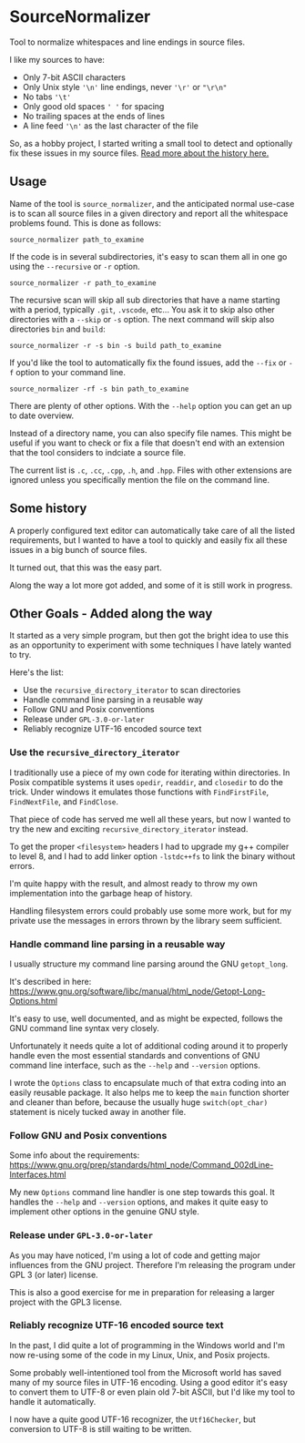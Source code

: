 # SourceNormalizer

Tool to normalize whitespaces and line endings in source files.

I like my sources to have:

- Only 7-bit ASCII characters
- Only Unix style `'\n'` line endings, never `'\r'` or `"\r\n"`
- No tabs `'\t'`
- Only good old spaces `' '` for spacing
- No trailing spaces at the ends of lines
- A line feed `'\n'` as the last character of the file

So, as a hobby project, I started writing a small tool
to detect and optionally fix these issues
in my source files. [Read more about the history here.](#some-history)

## Usage

Name of the tool is `source_normalizer`, and the anticipated normal
use-case is to scan all source files in a given directory and report
all the whitespace problems found. This is done as follows:

    source_normalizer path_to_examine

If the code is in several subdirectories, it's easy to scan them
all in one go using the `--recursive` or `-r` option.

    source_normalizer -r path_to_examine

The recursive scan will skip all sub directories that have a name
starting with a period, typically `.git`, `.vscode`, etc...
You ask it to skip also other directories with a `--skip` or `-s` option.
The next command will skip also directories `bin` and `build`:

    source_normalizer -r -s bin -s build path_to_examine

If you'd like the tool to automatically fix the found issues,
add the `--fix` or `-f` option to your command line.

    source_normalizer -rf -s bin path_to_examine

There are plenty of other options.
With the `--help` option you can get an up to date overview.

Instead of a directory name, you can also specify file names.
This might be useful if you want to check or fix a file
that doesn't end with an extension that the tool considers
to indciate a source file.

The current list is `.c`, `.cc`, `.cpp`, `.h`, and `.hpp`.
Files with other extensions are ignored unless you
specifically mention the file on the command line.

## Some history

A properly configured text editor can automatically take care
of all the listed requirements, but I wanted to have a tool
to quickly and easily fix all these issues in a big bunch
of source files.

It turned out, that this was the easy part.

Along the way a lot more got added, and some of it is
still work in progress.

## Other Goals - Added along the way

It started as a very simple program, but then got the bright idea
to use this as an opportunity to experiment with some techniques I have lately wanted to try.

Here's the list:

- Use the `recursive_directory_iterator` to scan directories
- Handle command line parsing in a reusable way
- Follow GNU and Posix conventions
- Release under `GPL-3.0-or-later`
- Reliably recognize UTF-16 encoded source text

### Use the `recursive_directory_iterator`

I traditionally use a piece of my own code for iterating within directories.
In Posix compatible systems it uses `opedir`, `readdir`, and `closedir` to do the trick.
Under windows it emulates those functions with `FindFirstFile`, `FindNextFile`, and `FindClose`.

That piece of code has served me well all these years,
but now I wanted to try the new and exciting `recursive_directory_iterator` instead.

To get the proper `<filesystem>` headers I had to upgrade my g++ compiler to level 8,
and I had to add linker option `-lstdc++fs` to link the binary without errors.

I'm quite happy with the result, and almost ready to throw my
own implementation into the garbage heap of history.

Handling filesystem errors could probably use some more work,
but for my private use the messages in errors thrown by the library seem sufficient.


### Handle command line parsing in a reusable way

I usually structure my command line parsing around the GNU `getopt_long`.

It's described in here: https://www.gnu.org/software/libc/manual/html_node/Getopt-Long-Options.html

It's easy to use, well documented, and as might be expected,
follows the GNU command line syntax very closely.

Unfortunately it needs quite a lot of additional coding around it to properly handle even
the most essential standards and conventions of GNU command line interface,
such as the `--help` and `--version` options.

I wrote the `Options` class to encapsulate much of that extra coding into an easily
reusable package. It also helps me to keep the `main` function shorter and cleaner
than before, because the usually huge `switch(opt_char)` statement is nicely tucked away in another file.


### Follow GNU and Posix conventions

Some info about the requirements: https://www.gnu.org/prep/standards/html_node/Command_002dLine-Interfaces.html

My new `Options` command line handler is one step towards this goal.
It handles the `--help` and `--version` options, and makes it quite easy to
implement other options in the genuine GNU style.

### Release under `GPL-3.0-or-later`

As you may have noticed, I'm using a lot of code and getting major influences from the GNU project.
Therefore I'm releasing the program under GPL 3 (or later) license.

This is also a good exercise for me in preparation for releasing a larger project
with the GPL3 license.

### Reliably recognize UTF-16 encoded source text

In the past, I did quite a lot of programming in the Windows world
and I'm now re-using some of the
code in my Linux, Unix, and Posix projects.

Some probably well-intentioned tool from the Microsoft world has saved many of my source
files in UTF-16 encoding. Using a good editor it's easy to convert them to UTF-8 or even
plain old 7-bit ASCII, but I'd like my tool to handle it automatically.

I now have a quite good UTF-16 recognizer, the `Utf16Checker`,
but conversion to UTF-8 is still waiting to be written.
